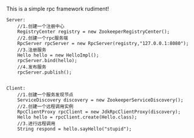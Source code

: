 This is a simple rpc framework rudiment!

    Server:
        //1.创建一个注册中心
        RegistryCenter registry = new ZookeeperRegistryCenter();
        //2.创建一个rpc服务端
        RpcServer rpcServer = new RpcServer(registry,"127.0.0.1:8080");
        //3.注册服务
        Hello hello = new HelloImpl();
        rpcServer.bind(hello);
        //4.发布服务
        rpcServer.publish();
    
    
    Client:
        //1.创建一个服务发现节点
        ServiceDiscovery discovery = new ZookeeperServiceDiscovery();
        //2.创建一个远程调用实例
        RpcClientProxy rpcClient = new JdkRpcClientProxy(discovery);
        Hello hello = rpcClient.create(Hello.class);
        //3.进行远程调用
        String respond = hello.sayHello("stupid"); 
